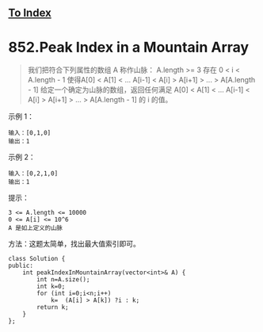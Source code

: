 [To Index](/index.md)
---
# 852.Peak Index in a Mountain Array

> 我们把符合下列属性的数组 A 称作山脉：
A.length >= 3
存在 0 < i < A.length - 1 使得A[0] < A[1] < ... A[i-1] < A[i] > A[i+1] > ... > A[A.length - 1]
给定一个确定为山脉的数组，返回任何满足 A[0] < A[1] < ... A[i-1] < A[i] > A[i+1] > ... > A[A.length - 1] 的 i 的值。


示例 1：
```
输入：[0,1,0]
输出：1
```
示例 2：
```
输入：[0,2,1,0]
输出：1
``` 

提示：
```
3 <= A.length <= 10000
0 <= A[i] <= 10^6
A 是如上定义的山脉
```

方法：这题太简单，找出最大值索引即可。
```
class Solution {
public:
    int peakIndexInMountainArray(vector<int>& A) {
        int n=A.size();
        int k=0;
        for (int i=0;i<n;i++)
            k=  (A[i] > A[k]) ?i : k;
        return k;
    }
};
```
